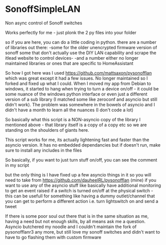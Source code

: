 # SonoffSimpleLAN
Non async control of Sonoff switches

Works perfectly for me - just plonk the 2 py files into your folder

so if you are here, you can do a little coding in python. there are a number of libraries out there:
-some for the older unencrypted firmware version of sonoff
some that don't actually use the DIY LAN capability and scrape the itlead website to control devices-
-and a number either no longer maintained libraries or ones that are specific to HomeAssistant

So how I got here was I used https://github.com/mattsaxon/pysonofflan which was great except it had a few issues. No longer maintained so I forked and fixed up what I could. When I moved my app from Debian to windows, it started to hang when trying to turn a device on/off - it could be some nuance of the windows python interface or even just a different version of a sub library (I matched some like zeroconf and asyncio but still didn't work). The problem was somewhere in the bowels of asyncio and I didn't have a month to learn all the nuances (I don't code a lot)

So basically what this script is a NON-asyncio copy of the library I mentioned above - that library itself is a copy of a copy etc so we are standing on the shoulders of giants here.

This script works for me, its actually lightening fast and faster than the asyncio version. It has no embedded dependancies but if doesn't run, make sure to install any includes in the files

So basically, if you want to just turn stuff on/off, you can see the comment in my script

but the only thing is I have fixed up a few asyncio things in it so you will need to take from https://github.com/dauheeIRL/pysonofflan (mine) if you want to use any of the asyncio stuff like basically have additional monitoring to get an event raised if a switch is turned on/off at the physical switch - this can be usefull for something like having a dummy outlet/channel that you can get to perform a different action i.e. turn lightswitch on and send a tweet

If there is some poor soul out there that is in the same situation as me, having a need but not enough skills, by all means ask me a question. Asyncio butchered my noodle and I couldn't maintain the fork of pysonofflanr3 any more, but still love my sonoff switches and didn't want to have to go flashing them with custom firmware


